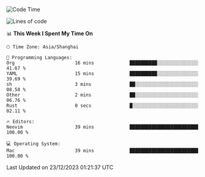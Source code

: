 <!--START_SECTION:waka-->
![Code Time](http://img.shields.io/badge/Code%20Time-1%2C766%20hrs%203%20mins-blue)

![Lines of code](https://img.shields.io/badge/From%20Hello%20World%20I%27ve%20Written-285.3%20thousand%20lines%20of%20code-blue)

📊 **This Week I Spent My Time On** 

```text
🕑︎ Time Zone: Asia/Shanghai

💬 Programming Languages: 
Org                      16 mins             ██████████░░░░░░░░░░░░░░░   41.67 % 
YAML                     15 mins             ██████████░░░░░░░░░░░░░░░   39.69 % 
sh                       3 mins              ██░░░░░░░░░░░░░░░░░░░░░░░   08.58 % 
Other                    2 mins              ██░░░░░░░░░░░░░░░░░░░░░░░   06.76 % 
Rust                     0 secs              █░░░░░░░░░░░░░░░░░░░░░░░░   02.11 % 

🔥 Editors: 
Neovim                   39 mins             █████████████████████████   100.00 % 

💻 Operating System: 
Mac                      39 mins             █████████████████████████   100.00 % 
```


 Last Updated on 23/12/2023 01:21:37 UTC
<!--END_SECTION:waka-->
